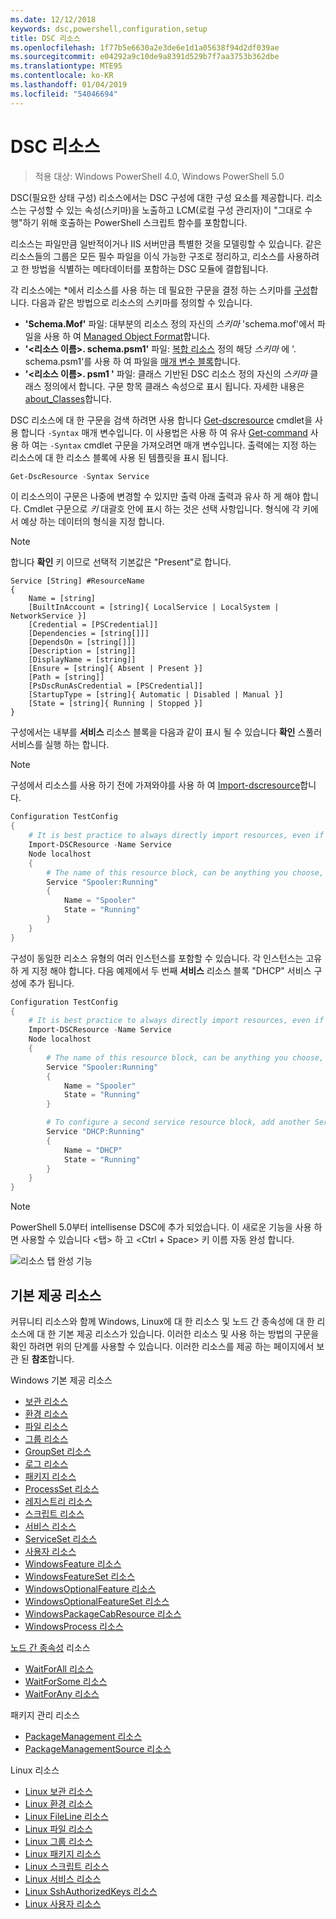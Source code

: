 ```yaml
---
ms.date: 12/12/2018
keywords: dsc,powershell,configuration,setup
title: DSC 리소스
ms.openlocfilehash: 1f77b5e6630a2e3de6e1d1a05638f94d2df039ae
ms.sourcegitcommit: e04292a9c10de9a8391d529b7f7aa3753b362dbe
ms.translationtype: MTE95
ms.contentlocale: ko-KR
ms.lasthandoff: 01/04/2019
ms.locfileid: "54046694"
---
```

# <a name="dsc-resources"></a>DSC 리소스

>적용 대상: Windows PowerShell 4.0, Windows PowerShell 5.0

DSC(필요한 상태 구성) 리소스에서는 DSC 구성에 대한 구성 요소를 제공합니다. 리소스는 구성할 수 있는 속성(스키마)을 노출하고 LCM(로컬 구성 관리자)이 "그대로 수행"하기 위해 호출하는 PowerShell 스크립트 함수를 포함합니다.

리소스는 파일만큼 일반적이거나 IIS 서버만큼 특별한 것을 모델링할 수 있습니다.  같은 리소스들의 그룹은 모든 필수 파일을 이식 가능한 구조로 정리하고, 리소스를 사용하려고 한 방법을 식별하는 메타데이터를 포함하는 DSC 모듈에 결합됩니다.

각 리소스에는 *에서 리소스를 사용 하는 데 필요한 구문을 결정 하는 스키마를 [구성](../configurations/configurations.md)합니다. 다음과 같은 방법으로 리소스의 스키마를 정의할 수 있습니다.

- **'Schema.Mof'** 파일: 대부분의 리소스 정의 자신의 *스키마* 'schema.mof'에서 파일을 사용 하 여 [Managed Object Format](/windows/desktop/wmisdk/managed-object-format--mof-)합니다.
- **'\<리소스 이름\>. schema.psm1'** 파일: [복합 리소스](../configurations/compositeConfigs.md) 정의 해당 *스키마* 에 '<ResourceName>. schema.psm1'를 사용 하 여 파일을 [매개 변수 블록](/powershell/module/microsoft.powershell.core/about/about_functions?view=powershell-6#functions-with-parameters)합니다.
- **'\<리소스 이름\>. psm1 '** 파일: 클래스 기반된 DSC 리소스 정의 자신의 *스키마* 클래스 정의에서 합니다. 구문 항목 클래스 속성으로 표시 됩니다. 자세한 내용은 [about_Classes](/powershell/module/psdesiredstateconfiguration/about/about_classes_and_dsc)합니다.

DSC 리소스에 대 한 구문을 검색 하려면 사용 합니다 [Get-dscresource](/powershell/module/PSDesiredStateConfiguration/Get-DscResource) cmdlet을 사용 합니다 `-Syntax` 매개 변수입니다. 이 사용법은 사용 하 여 유사 [Get-command](/powershell/module/microsoft.powershell.core/get-command) 사용 하 여는 `-Syntax` cmdlet 구문을 가져오려면 매개 변수입니다. 출력에는 지정 하는 리소스에 대 한 리소스 블록에 사용 된 템플릿을 표시 됩니다.

```powershell
Get-DscResource -Syntax Service
```

이 리소스의이 구문은 나중에 변경할 수 있지만 출력 아래 출력과 유사 하 게 해야 합니다. Cmdlet 구문으로 *키* 대괄호 안에 표시 하는 것은 선택 사항입니다. 형식에 각 키에서 예상 하는 데이터의 형식을 지정 합니다.

> [!NOTE]
> 합니다 **확인** 키 이므로 선택적 기본값은 "Present"로 합니다.

```output
Service [String] #ResourceName
{
    Name = [string]
    [BuiltInAccount = [string]{ LocalService | LocalSystem | NetworkService }]
    [Credential = [PSCredential]]
    [Dependencies = [string[]]]
    [DependsOn = [string[]]]
    [Description = [string]]
    [DisplayName = [string]]
    [Ensure = [string]{ Absent | Present }]
    [Path = [string]]
    [PsDscRunAsCredential = [PSCredential]]
    [StartupType = [string]{ Automatic | Disabled | Manual }]
    [State = [string]{ Running | Stopped }]
}
```

구성에서는 내부를 **서비스** 리소스 블록을 다음과 같이 표시 될 수 있습니다 **확인** 스풀러 서비스를 실행 하는 합니다.

> [!NOTE]
> 구성에서 리소스를 사용 하기 전에 가져와야를 사용 하 여 [Import-dscresource](../configurations/import-dscresource.md)합니다.

```powershell
Configuration TestConfig
{
    # It is best practice to always directly import resources, even if the resource is a built-in resource.
    Import-DSCResource -Name Service
    Node localhost
    {
        # The name of this resource block, can be anything you choose, as long as it is of type [String] as indicated by the schema.
        Service "Spooler:Running"
        {
            Name = "Spooler"
            State = "Running"
        }
    }
}
```

구성이 동일한 리소스 유형의 여러 인스턴스를 포함할 수 있습니다. 각 인스턴스는 고유 하 게 지정 해야 합니다. 다음 예제에서 두 번째 **서비스** 리소스 블록 "DHCP" 서비스 구성에 추가 됩니다.

```powershell
Configuration TestConfig
{
    # It is best practice to always directly import resources, even if the resource is a built-in resource.
    Import-DSCResource -Name Service
    Node localhost
    {
        # The name of this resource block, can be anything you choose, as long as it is of type [String] as indicated by the schema.
        Service "Spooler:Running"
        {
            Name = "Spooler"
            State = "Running"
        }

        # To configure a second service resource block, add another Service resource block and use a unique name.
        Service "DHCP:Running"
        {
            Name = "DHCP"
            State = "Running"
        }
    }
}
```

> [!NOTE]
> PowerShell 5.0부터 intellisense DSC에 추가 되었습니다. 이 새로운 기능을 사용 하면 사용할 수 있습니다 \<탭\> 하 고 \<Ctrl + Space\> 키 이름 자동 완성 합니다.

![리소스 탭 완성 기능](../media/resource-tabcompletion.png)

## <a name="built-in-resources"></a>기본 제공 리소스

커뮤니티 리소스와 함께 Windows, Linux에 대 한 리소스 및 노드 간 종속성에 대 한 리소스에 대 한 기본 제공 리소스가 있습니다. 이러한 리소스 및 사용 하는 방법의 구문을 확인 하려면 위의 단계를 사용할 수 있습니다. 이러한 리소스를 제공 하는 페이지에서 보관 된 **참조**합니다.

Windows 기본 제공 리소스

* [보관 리소스](../reference/resources/windows/archiveResource.md)
* [환경 리소스](../reference/resources/windows/environmentResource.md)
* [파일 리소스](../reference/resources/windows/fileResource.md)
* [그룹 리소스](../reference/resources/windows/groupResource.md)
* [GroupSet 리소스](../reference/resources/windows/groupSetResource.md)
* [로그 리소스](../reference/resources/windows/logResource.md)
* [패키지 리소스](../reference/resources/windows/packageResource.md)
* [ProcessSet 리소스](../reference/resources/windows/ProcessSetResource.md)
* [레지스트리 리소스](../reference/resources/windows/registryResource.md)
* [스크립트 리소스](../reference/resources/windows/scriptResource.md)
* [서비스 리소스](../reference/resources/windows/serviceResource.md)
* [ServiceSet 리소스](../reference/resources/windows/serviceSetResource.md)
* [사용자 리소스](../reference/resources/windows/userResource.md)
* [WindowsFeature 리소스](../reference/resources/windows/windowsFeatureResource.md)
* [WindowsFeatureSet 리소스](../reference/resources/windows/windowsFeatureSetResource.md)
* [WindowsOptionalFeature 리소스](../reference/resources/windows/windowsOptionalFeatureResource.md)
* [WindowsOptionalFeatureSet 리소스](../reference/resources/windows/windowsOptionalFeatureSetResource.md)
* [WindowsPackageCabResource 리소스](../reference/resources/windows/windowsPackageCabResource.md)
* [WindowsProcess 리소스](../reference/resources/windows/windowsProcessResource.md)

[노드 간 종속성](../configurations/crossNodeDependencies.md) 리소스

* [WaitForAll 리소스](../reference/resources/windows/waitForAllResource.md)
* [WaitForSome 리소스](../reference/resources/windows/waitForSomeResource.md)
* [WaitForAny 리소스](../reference/resources/windows/waitForAnyResource.md)

패키지 관리 리소스

* [PackageManagement 리소스](../reference/resources/packagemanagement/PackageManagementDscResource.md)
* [PackageManagementSource 리소스](../reference/resources/packagemanagement/PackageManagementSourceDscResource.md)

Linux 리소스

* [Linux 보관 리소스](../reference/resources/linux/lnxArchiveResource.md)
* [Linux 환경 리소스](../reference/resources/linux/lnxEnvironmentResource.md)
* [Linux FileLine 리소스](../reference/resources/linux/lnxFileLineResource.md)
* [Linux 파일 리소스](../reference/resources/linux/lnxFileResource.md)
* [Linux 그룹 리소스](../reference/resources/linux/lnxGroupResource.md)
* [Linux 패키지 리소스](../reference/resources/linux/lnxPackageResource.md)
* [Linux 스크립트 리소스](../reference/resources/linux/lnxScriptResource.md)
* [Linux 서비스 리소스](../reference/resources/linux/lnxServiceResource.md)
* [Linux SshAuthorizedKeys 리소스](../reference/resources/linux/lnxSshAuthorizedKeysResource.md)
* [Linux 사용자 리소스](../reference/resources/linux/lnxUserResource.md)
